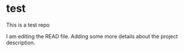 # test
This is a test repo

I am editing the READ file. Adding some more details about the project description.
